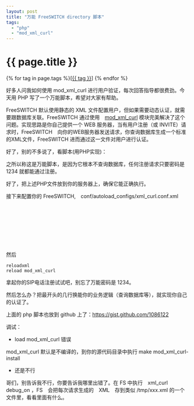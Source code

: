 ```yaml
---
layout: post
title: "万能 FreeSWITCH directory 脚本"
tags:
  - "php"
  - "mod_xml_curl"
---
```


# {{ page.title }}

<div class="tags">
{% for tag in page.tags %}[<a class="tag" href="/tags.html#{{ tag }}">{{ tag }}</a>] {% endfor %}
</div>


好多人问我如何使用 mod_xml_curl 进行用户验证，每次回答指导都很费劲。今天用 PHP 写了一个万能脚本，希望对大家有帮助。

FreeSWITCH 默认使用静态的 XML 文件配置用户，但如果需要动态认证，就需要跟数据库关联。FreeSWITCH 通过使用　[mod_xml_curl](http://wiki.freeswitch.org/wiki/Mod_xml_curl) 模块完美解决了这个问题。实现思路是你自己提供一个 WEB 服务器，当有用户注册（或 INVITE）请求时，FreeSWITCH　向你的WEB服务器发送请求，你查询数据库生成一个标准的XML文件，FreeSWITCH 进而通过这一文件对用户进行认证。

好了，别的不多说了，看脚本(用PHP实现)：

  <?php
    $user =  $_POST['user'];
    $domain = $_POST['domain'];
    $password = "1234";
  ?>
  <document type="freeswitch/xml">
    <section name="directory">
      <domain name="<?php echo $domain;?>">
        <params>
          <param name="dial-string" value="{presence_id=${dialed_user}@${dialed_domain}}${sofia_contact(${dialed_user}@${dialed_domain})}"/>
        </params>
        <groups>
          <group name="default">
            <users>
              <user id="<?php echo $user; ?>">
                <params>
                  <param name="password" value="<?php echo $password; ?>"/>
                  <param name="vm-password" value="<?php echo $password; ?>"/>
                  </params>
                <variables>
                  <variable name="toll_allow" value="domestic,international,local"/>
                  <variable name="accountcode" value="<?php echo $user; ?>"/>
                  <variable name="user_context" value="default"/>
                  <variable name="effective_caller_id_name" value="FreeSWITCH-CN"/>
                  <variable name="effective_caller_id_number" value="<?php echo $user;?>"/>
                  <!-- <variable name="outbound_caller_id_name" value="$${outbound_caller_name}"/> -->
                  <!-- <variable name="outbound_caller_id_number" value="$${outbound_caller_id}"/> -->
                  <variable name="callgroup" value="default"/>
                  <variable name="sip-force-contact" value="NDLB-connectile-dysfunction"/>
                  <variable name="x-powered-by" value="http://www.freeswitch.org.cn"/>
                </variables>
              </user>
            </users>
          </group>
        </groups>
      </domain>
    </section>
  </document>


之所以称这是万能脚本，是因为它根本不查询数据库，任何注册请求只要密码是 1234 就都能通过注册。

好了，把上述PHP文件放到你的服务器上，确保它能正确执行。

接下来配置你的 FreeSWITCH,　conf/autoload_configs/xml_curl.conf.xml

<code>
<configuration name="xml_curl.conf" description="cURL XML Gateway">
  <bindings>
    <binding name="directory">
      <param name="gateway-url" value="http://localhost/~seven/freeswitch/directory.php" bindings="directory"/>
    </binding>
  </bindings>
</configuration>
</code>

然后

    reloadxml
    reload mod_xml_curl

拿起你的SIP电话注册试试吧，别忘了万能密码是 1234。

然后怎么办？把最开头的几行换能你的业务逻辑（查询数据库等），就实现你自己的认证了。

上面的 php 脚本也放到 github 上了：<https://gist.github.com/1086122>


调试：

* load mod_xml_curl 错误

mod_xml_curl 默认是不编译的，到你的源代码目录中执行 make mod_xml_curl-install

* 还是不行

哥们，别告诉我不行，你要告诉我哪里出错了。在 FS 中执行　xml_curl debug_on ，FS　会把每次请求生成的　XML　存到类似 /tmp/xxx.xml 的一个文件里，看看里面有什么。

